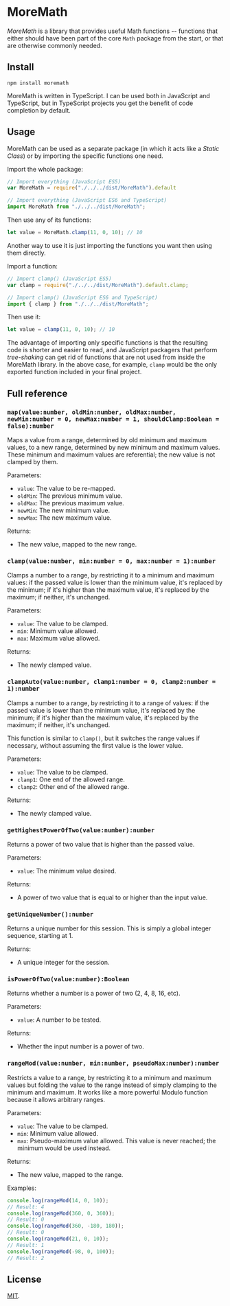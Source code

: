 # MoreMath

*MoreMath* is a library that provides useful Math functions -- functions that either should have been part of the core `Math` package from the start, or that are otherwise commonly needed.

## Install

```shell
npm install moremath
```

MoreMath is written in TypeScript. I can be used both in JavaScript and TypeScript, but in TypeScript projects you get the benefit of code completion by default.

## Usage

MoreMath can be used as a separate package (in which it acts like a *Static Class*) or by importing the specific functions one need.

Import the whole package:

```javascript
// Import everything (JavaScript ES5)
var MoreMath = require("./../../dist/MoreMath").default

// Import everything (JavaScript ES6 and TypeScript)
import MoreMath from "./../../dist/MoreMath";
```

Then use any of its functions:

```javascript
let value = MoreMath.clamp(11, 0, 10); // 10
```

Another way to use it is just importing the functions you want then using them directly.

Import a function:

```javascript
// Import clamp() (JavaScript ES5)
var clamp = require("./../../dist/MoreMath").default.clamp;

// Import clamp() (JavaScript ES6 and TypeScript)
import { clamp } from "./../../dist/MoreMath";
```

Then use it:

```javascript
let value = clamp(11, 0, 10); // 10
```

The advantage of importing only specific functions is that the resulting code is shorter and easier to read, and JavaScript packagers that perform *tree-shaking* can get rid of functions that are not used from inside the MoreMath library. In the above case, for example, `clamp` would be the only exported function included in your final project.


## Full reference


### `map(value:number, oldMin:number, oldMax:number, newMin:number = 0, newMax:number = 1, shouldClamp:Boolean = false):number`

Maps a value from a range, determined by old minimum and maximum values, to a new range, determined by new minimum and maximum values. These minimum and maximum values are referential; the new value is not clamped by them.

Parameters:

* `value`: The value to be re-mapped.
* `oldMin`: The previous minimum value.
* `oldMax`: The previous maximum value.
* `newMin`: The new minimum value.
* `newMax`: The new maximum value.

Returns:

* The new value, mapped to the new range.


### `clamp(value:number, min:number = 0, max:number = 1):number`

Clamps a number to a range, by restricting it to a minimum and maximum values: if the passed value is lower than the minimum value, it's replaced by the minimum; if it's higher than the maximum value, it's replaced by the maximum; if neither, it's unchanged.

Parameters:

* `value`: The value to be clamped.
* `min`: Minimum value allowed.
* `max`: Maximum value allowed.

Returns:

* The newly clamped value.


### `clampAuto(value:number, clamp1:number = 0, clamp2:number = 1):number`

Clamps a number to a range, by restricting it to a range of values: if the passed value is lower than the minimum value, it's replaced by the minimum; if it's higher than the maximum value, it's replaced by the maximum; if neither, it's unchanged.

This function is similar to `clamp()`, but it switches the range values if necessary, without assuming the first value is the  lower value.

Parameters:

* `value`: The value to be clamped.
* `clamp1`: One end of the allowed range.
* `clamp2`: Other end of the allowed range.

Returns:

* The newly clamped value.


### `getHighestPowerOfTwo(value:number):number`

Returns a power of two value that is higher than the passed value.

Parameters:

* `value`: The minimum value desired.

Returns:

* A power of two value that is equal to or higher than the input value.


### `getUniqueNumber():number`

Returns a unique number for this session. This is simply a global integer sequence, starting at 1.

Returns:

* A unique integer for the session.


### `isPowerOfTwo(value:number):Boolean`

Returns whether a number is a power of two (2, 4, 8, 16, etc).

Parameters:

* `value`: A number to be tested.

Returns:

* Whether the input number is a power of two.


### `rangeMod(value:number, min:number, pseudoMax:number):number`

Restricts a value to a range, by restricting it to a minimum and maximum values but folding the value to the range instead of simply clamping to the minimum and maximum. It works like a more powerful Modulo function because it allows arbitrary ranges.

Parameters:

* `value`: The value to be clamped.
* `min`: Minimum value allowed.
* `max`: Pseudo-maximum value allowed. This value is never reached; the minimum would be used instead.

Returns:

* The new value, mapped to the range.

Examples:

```javascript
console.log(rangeMod(14, 0, 10));
// Result: 4
console.log(rangeMod(360, 0, 360));
// Result: 0
console.log(rangeMod(360, -180, 180));
// Result: 0
console.log(rangeMod(21, 0, 10));
// Result: 1
console.log(rangeMod(-98, 0, 100));
// Result: 2
```

## License

[MIT](LICENSE.md).